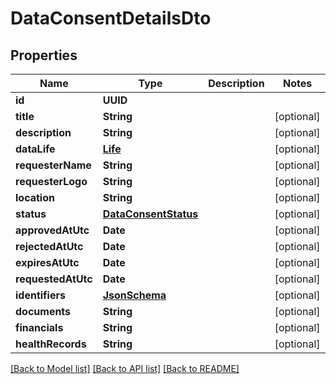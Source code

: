 # DataConsentDetailsDto

## Properties
Name | Type | Description | Notes
------------ | ------------- | ------------- | -------------
**id** | **UUID** |  | 
**title** | **String** |  | [optional] 
**description** | **String** |  | [optional] 
**dataLife** | [**Life**](Life.md) |  | [optional] 
**requesterName** | **String** |  | [optional] 
**requesterLogo** | **String** |  | [optional] 
**location** | **String** |  | [optional] 
**status** | [**DataConsentStatus**](DataConsentStatus.md) |  | [optional] 
**approvedAtUtc** | **Date** |  | [optional] 
**rejectedAtUtc** | **Date** |  | [optional] 
**expiresAtUtc** | **Date** |  | [optional] 
**requestedAtUtc** | **Date** |  | [optional] 
**identifiers** | [**JsonSchema**](JsonSchema.md) |  | [optional] 
**documents** | **String** |  | [optional] 
**financials** | **String** |  | [optional] 
**healthRecords** | **String** |  | [optional] 

[[Back to Model list]](../README.md#documentation-for-models) [[Back to API list]](../README.md#documentation-for-api-endpoints) [[Back to README]](../README.md)


